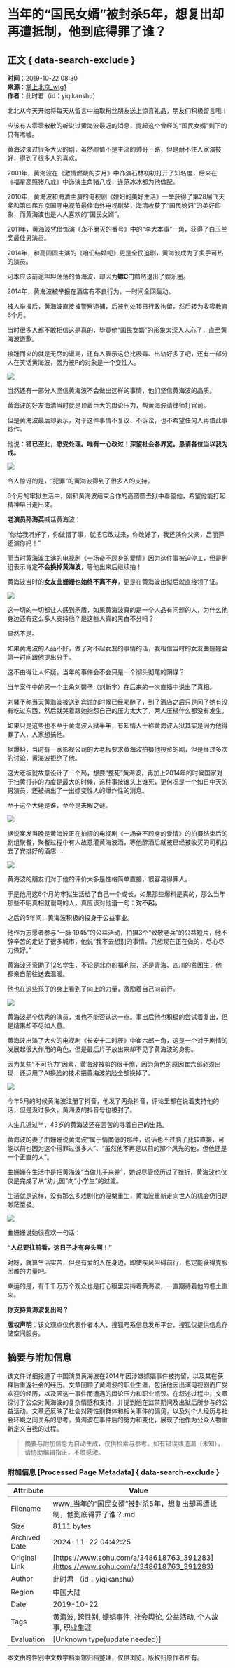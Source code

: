 # 当年的“国民女婿”被封杀5年，想复出却再遭抵制，他到底得罪了谁？

## 正文 { data-search-exclude }


**时间**：2019-10-22 08:30  
**来源**：[掌上北京\_wtg1](https://www.sohu.com/?spm=smpc.content-abroad.content.1.1732250480664uZ89OCF)  
**作者**：此时君（id：yiqikanshu）  

北北从今天开始将每天从留言中抽取粉丝朋友送上惊喜礼品，朋友们积极留言哦！

应该有人零零散散的听说过黄海波最近的消息，提起这个曾经的“国民女婿”剩下的只有唏嘘。

黄海波演过很多大火的剧，虽然颜值不是主流的帅哥一路，但是耐不住人家演技好，得到了很多人的喜欢。

2001年，黄海波在《激情燃烧的岁月》中饰演石林初初打开了知名度，后来在《福星高照猪八戒》中饰演主角猪八戒，连范冰冰都为他做配。

2010年，黄海波和海清主演的电视剧《媳妇的美好生活》一举获得了第28届飞天奖和第四届东京国际电视节最佳海外电视剧奖，海清收获了“国民媳妇”的美好印象，而黄海波也是人人喜欢的“国民女婿”。

2011年，黄海波凭借饰演《永不磨灭的番号》中的“李大本事”一角，获得了白玉兰奖最佳男演员。

2014年，和高圆圆主演的《咱们结婚吧》更是全民追剧，黄海波成为了炙手可热的演员。

可本应该前途坦坦荡荡的黄海波，却因为**嫖C门**黯然退出了娱乐圈。

2014年，黄海波被举报在酒店有不良行为，一时间全网轰动。

被人举报后，黄海波直接被警察逮捕，后被判处15日行政拘留，然后转为收容教育6个月。

当时很多人都不敢相信这是真的，毕竟他“国民女婿”的形象太深入人心了，直至黄海波道歉。

接踵而来的就是无尽的谩骂，还有人表示这总比吸毒、出轨好多了吧，还有一部分人在笑话黄海波，因为被P的对象是一个变性人。

![](http://5b0988e595225.cdn.sohucs.com/images/20191022/14475b92887e4b7b88edf06a9a88b93e.jpeg)

当然还有一部分人坚信黄海波不会做出这样的事情，他们坚信黄海波的品质。

黄海波的好友海清当时就是顶着巨大的舆论压力，帮黄海波请律师打官司。

但是黄海波最后却表示，对于这件事情不复议、不诉讼，也不希望任何人再借此事炒作。

他说：**错已至此，愿受处理。唯有一心改过！深望社会各界宽。恳请各位当以我为戒。**

![](http://5b0988e595225.cdn.sohucs.com/images/20191022/62f757095ac64581a673d0d1c4d6f2c5.jpeg)

令人惊讶的是，“犯罪”的黄海波得到了很多人的支持。

6个月的牢狱生活中，刚和黄海波结束合作的高圆圆去狱中看望他，希望他能打起精神早日走出来。

**老演员孙海英**喊话黄海波：

“你给我听好了，你做错了事，就把它改过来，你改好了，我还演你父亲，吕丽萍还演你妈！”

而当时黄海波主演的电视剧《一场奋不顾身的爱情》因为这件事被迫停工，但是剧组表示肯定**不会换掉黄海波**，等他出来后继续拍！

黄海波当时的**女友曲姗姗也始终不离不弃**，更是在黄海波出狱后就直接领了证。

![](http://5b0988e595225.cdn.sohucs.com/images/20191022/07bac86de7e8434cb64ad96ece691ed8.jpeg)

这一切的一切都让人感到矛盾，如果黄海波真的是一个人品有问题的人，为什么他身边还有这么多人支持他？是这些人真的黑白不分吗？

显然不是。

如果黄海波的人品不好，做了对不起女友的事情的话，我相信当时的女友曲姗姗会第一时间跟他提出分手。

这不由得让人怀疑，当年的事件会不会只是一个彻头彻尾的阴谋？

当年案件中的另一个主角刘馨予（刘新宇）在后来的一次直播中说出了真相。

刘馨予称当天黄海波被送到宾馆的时候已经喝醉了，到了酒店之后只是问了她有没有吃过东西，然后就哭着跟她抱怨自己的压力太大了，两人压根什么都没有发生。

如果只是这些也不至于黄海波入狱半年，有知情人士称黄海波入狱其实是因为他得罪了人，人家想搞他。

据爆料，当时有一家影视公司的大老板要求黄海波拍摄他投资的剧，但是经过多次的讨论，黄海波拒绝了他。

这大老板就故意设计了一个局，想要“整死”黄海波，再加上2014年的时候国家对于扫黄打非的力度是最大的时候，这种事按谁头上谁死，更何况是一个如日中天的男演员，还被搞出了一出嫖变性人的爆炸性的消息。

至于这个大佬是谁，至今是未解之谜。

![](http://5b0988e595225.cdn.sohucs.com/images/20191022/7a880514b4b240d7849326dd6a7716c9.jpeg)

据说案发当晚是黄海波正在拍摄的电视剧《一场奋不顾身的爱情》的拍摄结束后的剧组聚餐，聚餐过程中有人故意灌黄海波酒，等他醉酒后就被已经被收买的司机拉去了安排好的酒店……

![](http://5b0988e595225.cdn.sohucs.com/images/20191022/fbf0765428e743c2aaff8f5924bdd6c1.jpeg)

黄海波的朋友们对于他的评价大多是性格简单直接，很容易得罪人。

于是他用这6个月的牢狱生活给了自己一个成长，如果那些爆料是真的，那么当年那些不明真相就谩骂的人，真应该对他道一句：**对不起。**

之后的5年间，黄海波积极的投身于公益事业。

他作为志愿者参与“一脉·1945”的公益活动，拍摄3个“致敬老兵”的公益短片，他不辞辛苦的走访了很多城市，他说“我不去想别的事情，只想现在正在做的，尽心尽力做好。”

黄海波还资助了12名学生，不论是北京的福利院，还是青海、四川的贫困生，他都亲自前往送去温暖。

他也在这些孩子的身上看到了向上的力量，激励着自己向前行。

![](http://5b0988e595225.cdn.sohucs.com/images/20191022/f70c7d9accc54851b428dc4c553f0033.jpeg)

黄海波是个优秀的演员，谁也不能否认这一点。事出后他也积极的尝试着复出，但是结果却不尽如人意。

黄海波出演了大火的电视剧《长安十二时辰》中崔六郎一角，这是一个对于剧情的发展起很大作用的角色，但是最后片子放出来却不见了黄海波的身影。

因为某些“不可抗力”因素，黄海波被剪的很干脆，因为角色的原因崔六郎必须出现，还运用了AI换脸的技术把黄海波的脸全部换掉了。

![](http://5b0988e595225.cdn.sohucs.com/images/20191022/b7ecac28b6c74d3dbf02831cda151c39.jpeg)

今年5月的时候黄海波注册了抖音，他发了两条抖音，评论里都在说着支持他的话，但是没过多久，黄海波的抖音号也被封了。

人生几近过半，43岁的黄海波还在苦苦的寻着自己的出路。

黄海波的妻子曲姗姗说黄海波“属于情商低的那种，说话也不过脑子比较直接，可能以前也因为这个得罪过很多人”、“虽然他不再是以前的那个风光的他，但他还是一个正直的人”。

曲姗姗在生活中是把黄海波“当做儿子来养”，她说尽管经历过了挫折，黄海波也仅仅是完成了从“幼儿园”向“小学生”的过渡。

生活就是这样，没有那么多戏剧化的涅槃重生，黄海波重新走向世人的机会仍旧是渺茫至极。

![](http://5b0988e595225.cdn.sohucs.com/images/20191022/2def185c3d4248999fc681dc4c35ef5e.jpeg)

曲姗姗说她很喜欢一句话：

**“人总要往前看，这日子才有奔头啊！”**

对呀，就算生活实苦，但是有爱的人在身边，即使疾风阻碍前行，也定能获得克服困难的力量吧。

幸运的是，有千千万万个观众也是打心眼里支持着黄海波，一直期待着他的卷土重来。

**你支持黄海波复出吗？**

**版权声明**：该文观点仅代表作者本人，搜狐号系信息发布平台，搜狐仅提供信息存储空间服务。

## 摘要与附加信息

<!-- tcd_abstract -->
该文件详细报道了中国演员黄海波在2014年因涉嫌嫖娼事件被拘留，以及其在获释后重返社会的经历。文章回顾了黄海波的职业生涯，包括他因出演电视剧而广受欢迎的经历，以及因这一事件而遭遇的舆论压力和职业瓶颈。在叙述过程中，文章探讨了公众对黄海波的复杂情感和支持，并提到他在监禁期间及出狱后所参与的公益活动。文章还反映了社会对跨性别群体和相关事件的偏见，以及对个人经历与社会环境之间关系的思考。黄海波在事件后的努力和变化，展现了他作为公众人物重新定义自我的过程。
<!-- tcd_abstract_end -->

> 摘要与附加信息为自动生成，仅供检索与参考。如有错误或遗漏（未知），请协助编辑指正，不胜感激。

### 附加信息 [Processed Page Metadata] { data-search-exclude }

| Attribute       | Value                                  |
|-----------------|----------------------------------------|
| Filename        | www_当年的“国民女婿”被封杀5年，想复出却再遭抵制，他到底得罪了谁？.md                             |
| Size            | 8111 bytes                           |
| Archived Date   | 2024-11-22 04:42:25                             |
| Original Link   | [https://www.sohu.com/a/348618763_391283](https://www.sohu.com/a/348618763_391283)                       |
| Author          | 此时君 （id：yiqikanshu）                               |
| Region          | 中国大陆                               |
| Date            | 2019-10-22                                 |
| Tags            | 黄海波, 跨性别, 嫖娼事件, 社会舆论, 公益活动, 个人故事, 职业生涯                                 |
| Evaluation            | [Unknown type(update needed)]                                 |
<!-- tcd_table_end -->

本文由跨性别中文数字档案馆归档整理，仅供浏览。版权归原作者所有。
